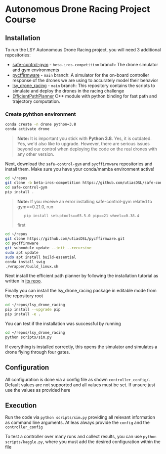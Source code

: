 # Autonomous Drone Racing Project Course

## Installation

To run the LSY Autonomous Drone Racing project, you will need 3 additional repositories:
- [safe-control-gym](https://github.com/utiasDSL/safe-control-gym/tree/beta-iros-competition) - `beta-iros-competition` branch: The drone simulator and gym environments
- [pycffirmware](https://github.com/utiasDSL/pycffirmware) - `main` branch: A simulator for the on-board controller response of the drones we are using to accurately model their behavior
- [lsy_drone_racing](https://github.com/utiasDSL/lsy_drone_racing) - `main` branch: This repository contains the scripts to simulate and deploy the drones in the racing challenge
- [EfficientPathPlanner](https://github.com/Autonomous-Drone-Racing-Lab/Efficient-Path-Planner) C++ module with python binding for fast path and trajectory computation. 


### Create pyhthon environment
```bash
conda create -n drone python=3.8
conda activate drone
```

> **Note:** It is important you stick with **Python 3.8**. Yes, it is outdated. Yes, we'd also like to upgrade. However, there are serious issues beyond our control when deploying the code on the real drones with any other version.

Next, download the `safe-control-gym` and `pycffirmware` repositories and install them. Make sure you have your conda/mamba environment active!

```bash
cd ~/repos
git clone -b beta-iros-competition https://github.com/utiasDSL/safe-control-gym.git
cd safe-control-gym
pip install .
```

> **Note:** If you receive an error installing safe-control-gym related to gym==0.21.0, run
> ```bash
>    pip install setuptools==65.5.0 pip==21 wheel==0.38.4
> ```
> first

```bash
cd ~/repos
git clone https://github.com/utiasDSL/pycffirmware.git
cd pycffirmware
git submodule update --init --recursive
sudo apt update
sudo apt install build-essential
conda install swig
./wrapper/build_linux.sh
```

Next install the efficient path planner by following the installation tutorial as written in [its repo](https://github.com/Autonomous-Drone-Racing-Lab/Efficient-Path-Planner).

Finally you can install the lsy_drone_racing package in editable mode from the repository root

```bash
cd ~/repos/lsy_drone_racing
pip install --upgrade pip
pip install -e .
```

You can test if the installation was successful by running 

```bash
cd ~/repos/lsy_drone_racing
python scripts/sim.py
```

If everything is installed correctly, this opens the simulator and simulates a drone flying through four gates.

## Configuration
All configuration is done via a config file as shown `controller_config/`. Default values are not supported and all values must be set. If unsure just use the values as provided here

## Execution
Run the code via `python scripts/sim.py` providing all relevant information as command line arguments. At leas always provide the `config` and the `controller_config`

To test a controller over many runs and collect results, you can use `python scripts/kaggle.py`, where you must add the desired configuration within the file
